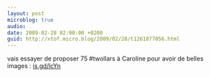 ```yaml
---
layout: post
microblog: true
audio: 
date: 2009-02-28 02:00:00 +0200
guid: http://xtof.micro.blog/2009/02/28/t1261877056.html
---
```

vais essayer de proposer 75 #twollars à Caroline pour avoir de belles images : [is.gd/lcYn](http://is.gd/lcYn)

